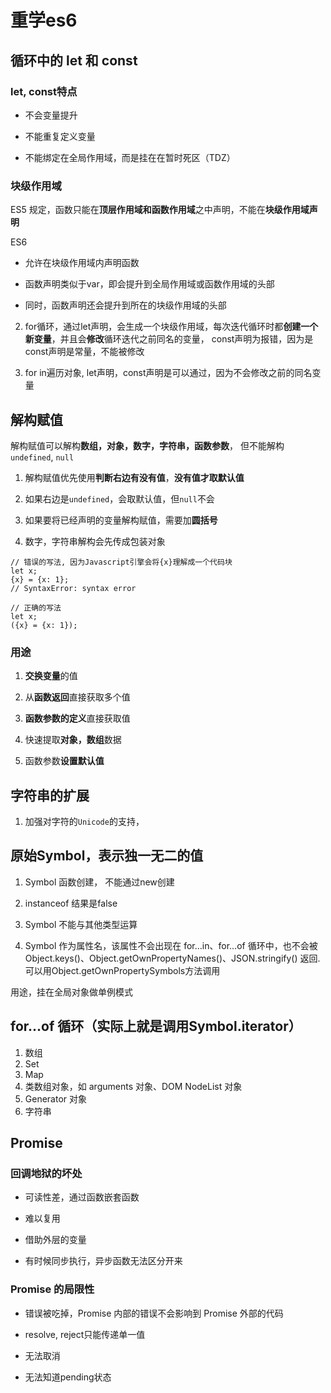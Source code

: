 # 重学es6

## 循环中的 let 和 const

### let, const特点

* 不会变量提升

* 不能重复定义变量

* 不能绑定在全局作用域，而是挂在在暂时死区（TDZ）

### 块级作用域

ES5 规定，函数只能在**顶层作用域和函数作用域**之中声明，不能在**块级作用域声明**

ES6

* 允许在块级作用域内声明函数

* 函数声明类似于var，即会提升到全局作用域或函数作用域的头部

* 同时，函数声明还会提升到所在的块级作用域的头部

2. for循环，通过let声明，会生成一个块级作用域，每次迭代循环时都**创建一个新变量**，并且会**修改**循环迭代之前同名的变量， const声明为报错，因为是const声明是常量，不能被修改

3. for in遍历对象, let声明，const声明是可以通过，因为不会修改之前的同名变量

## 解构赋值

解构赋值可以解构**数组，对象，数字，字符串，函数参数**， 但不能解构`undefined`, `null`

1. 解构赋值优先使用**判断右边有没有值**，**没有值才取默认值**

2. 如果右边是`undefined`，会取默认值，但`null`不会

3. 如果要将已经声明的变量解构赋值，需要加**圆括号**

4. 数字，字符串解构会先传成包装对象

```
// 错误的写法, 因为Javascript引擎会将{x}理解成一个代码块
let x;
{x} = {x: 1};
// SyntaxError: syntax error

// 正确的写法
let x;
({x} = {x: 1});
```

### 用途

1. **交换变量**的值

2. 从**函数返回**直接获取多个值

3. **函数参数的定义**直接获取值

4. 快速提取**对象，数组**数据

5. 函数参数**设置默认值**

## 字符串的扩展

1. 加强对字符的`Unicode`的支持，

## 原始Symbol，表示独一无二的值

1. Symbol 函数创建， 不能通过new创建

2. instanceof 结果是false

3. Symbol 不能与其他类型运算

4. Symbol 作为属性名，该属性不会出现在 for...in、for...of 循环中，也不会被 Object.keys()、Object.getOwnPropertyNames()、JSON.stringify() 返回. 可以用Object.getOwnPropertySymbols方法调用

用途，挂在全局对象做单例模式

## for...of 循环（实际上就是调用Symbol.iterator）

1. 数组
2. Set
3. Map
4. 类数组对象，如 arguments 对象、DOM NodeList 对象
5. Generator 对象
6. 字符串

## Promise

### 回调地狱的坏处

* 可读性差，通过函数嵌套函数

* 难以复用

* 借助外层的变量

* 有时候同步执行，异步函数无法区分开来

### Promise 的局限性

* 错误被吃掉，Promise 内部的错误不会影响到 Promise 外部的代码

* resolve, reject只能传递单一值

* 无法取消

* 无法知道pending状态


